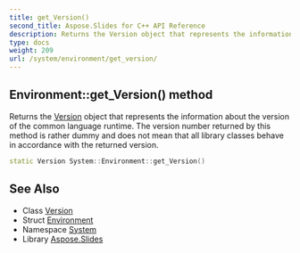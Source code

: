 ```yaml
---
title: get_Version()
second_title: Aspose.Slides for C++ API Reference
description: Returns the Version object that represents the information about the version of the common language runtime. The version number returned by this method is rather dummy and does not mean that all library classes behave in accordance with the returned version.
type: docs
weight: 209
url: /system/environment/get_version/
---
```

## Environment::get_Version() method


Returns the [Version](../../version/) object that represents the information about the version of the common language runtime. The version number returned by this method is rather dummy and does not mean that all library classes behave in accordance with the returned version.

```cpp
static Version System::Environment::get_Version()
```

## See Also

* Class [Version](../../version/)
* Struct [Environment](../)
* Namespace [System](../../)
* Library [Aspose.Slides](../../../)